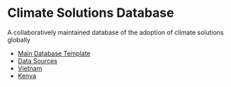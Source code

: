 # Climate Solutions Database

A collaboratively maintained database of the adoption of climate solutions globally

- [Main Database Template]()
- [Data Sources]()
- [Vietnam](https://docs.google.com/spreadsheets/d/1d1vQoJkXPydEfPlFvBMhVXuoBRcLqL4AJuLWegcard0/edit#gid=1694935697)
- [Kenya]()
